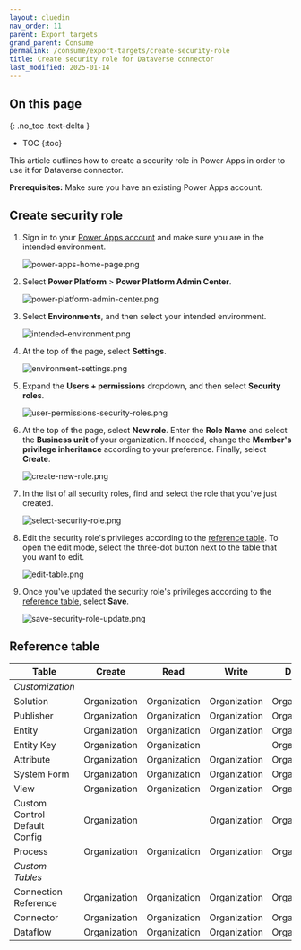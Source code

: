 ```yaml
---
layout: cluedin
nav_order: 11
parent: Export targets
grand_parent: Consume
permalink: /consume/export-targets/create-security-role
title: Create security role for Dataverse connector
last_modified: 2025-01-14
---
```

## On this page
{: .no_toc .text-delta }
- TOC
{:toc}

This article outlines how to create a security role in Power Apps in order to use it for Dataverse connector.

**Prerequisites:** Make sure you have an existing Power Apps account.

## Create security role

1. Sign in to your [Power Apps account](https://make.powerapps.com/) and make sure you are in the intended environment.

    ![power-apps-home-page.png](../../assets/images/consume/export-targets/power-apps-home-page.png)

1. Select **Power Platform** > **Power Platform Admin Center**.

    ![power-platform-admin-center.png](../../assets/images/consume/export-targets/power-platform-admin-center.png)

1. Select **Environments**, and then select your intended environment.

   ![intended-environment.png](../../assets/images/consume/export-targets/intended-environment.png)

1. At the top of the page, select **Settings**.

    ![environment-settings.png](../../assets/images/consume/export-targets/environment-settings.png)

1. Expand the **Users + permissions** dropdown, and then select **Security roles**.

    ![user-permissions-security-roles.png](../../assets/images/consume/export-targets/user-permissions-security-roles.png)

1. At the top of the page, select **New role**. Enter the **Role Name** and select the **Business unit** of your organization. If needed, change the **Member's privilege inheritance** according to your preference. Finally, select **Create**.

    ![create-new-role.png](../../assets/images/consume/export-targets/create-new-role.png)

1. In the list of all security roles, find and select the role that you've just created.

    ![select-security-role.png](../../assets/images/consume/export-targets/select-security-role.png)

1. Edit the security role's privileges according to the [reference table](#reference-table). To open the edit mode, select the three-dot button next to the table that you want to edit.

   ![edit-table.png](../../assets/images/consume/export-targets/edit-table.png)
   
1. Once you've updated the security role's privileges according to the [reference table](#reference-table), select **Save**.

   ![save-security-role-update.png](../../assets/images/consume/export-targets/save-security-role-update.png)

## Reference table

| Table | Create | Read | Write | Delete |
|--|--|--|--|--|
| _Customization_ |  |  |  |  |
| Solution | Organization | Organization | Organization | Organization |
| Publisher | Organization | Organization | Organization | Organization |
| Entity | Organization | Organization | Organization | Organization |
| Entity Key | Organization | Organization |  | Organization |
| Attribute | Organization | Organization | Organization | Organization |
| System Form | Organization | Organization | Organization | Organization |
| View | Organization | Organization | Organization | Organization |
| Custom Control Default Config | Organization |  | Organization | Organization |
| Process | Organization | Organization | Organization | Organization |
| _Custom Tables_ |  |  |  |  |
| Connection Reference | Organization | Organization | Organization | Organization |
| Connector | Organization | Organization | Organization | Organization |
| Dataflow | Organization | Organization | Organization | Organization |
